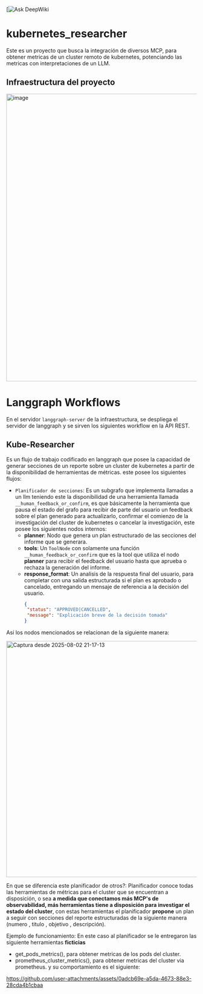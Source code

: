 [![Ask DeepWiki](https://deepwiki.com/diegitfk/kubernetes_researcher)
# kubernetes_researcher
Este es un proyecto que busca la integración de diversos MCP, para obtener metricas de un cluster remoto de kubernetes, potenciando las metricas con interpretaciones de un LLM.
## Infraestructura del proyecto
<img width="1280" height="761" alt="image" src="https://github.com/user-attachments/assets/2adb2286-d27a-4d85-95c8-7cdebf85d706" />

# Langgraph Workflows
En el servidor `langgraph-server` de la infraestructura, se despliega el servidor de langgraph y se sirven los siguientes workflow en la API REST.

## Kube-Researcher
Es un flujo de trabajo codificado en langgraph que posee la capacidad de generar secciones de un reporte sobre un cluster de kubernetes a partir de la disponibilidad de herramientas de métricas.
este posee los siguientes flujos:
- `Planificador de secciones`: Es un subgrafo que implementa llamadas a un llm teniendo este la disponibilidad de una herramienta llamada `__human_feedback_or_confirm`, es que básicamente la herramienta que pausa el estado del grafo para recibir de parte del usuario un feedback sobre el plan generado para actualizarlo, confirmar el comienzo de la investigación del cluster de kubernetes o cancelar la investigación, este posee los siguientes nodos internos:
   - **planner**: Nodo que genera un plan estructurado de las secciones del informe que se generara.
   - **tools**: Un `ToolNode` con solamente una función `__human_feedback_or_confirm` que es la tool que utiliza el nodo **planner** para recibir el feedback del usuario hasta que aprueba o rechaza la generación del informe.
   - **response_format**: Un analisis de la respuesta final del usuario, para completar con una salida estructurada si el plan es aprobado o cancelado, entregando un mensaje de referencia a la decisión del usuario.
     ```json
     {
      "status": "APPROVED|CANCELLED",
      "message": "Explicación breve de la decisión tomada"
     }
     ```
Así los nodos mencionados se relacionan de la siguiente manera:

<img width="1043" height="625" alt="Captura desde 2025-08-02 21-17-13" src="https://github.com/user-attachments/assets/9afc2a6d-6105-4ac8-a6ce-6ae2e8c191d7" />


En que se diferencia este planificador de otros?: Planificador conoce todas las herramientas de métricas para el cluster que se encuentran a disposición, o sea **a medida que conectamos más MCP's de observabilidad, más herramientas tiene a disposición para investigar el estado del cluster**, con estas herramientas el planificador **propone** un plan a seguir con secciones del reporte estructuradas de la siguiente manera (numero , titulo , objetivo , descripción).  

Ejemplo de funcionamiento:
En este caso al planificador se le entregaron las siguiente herramientas **ficticias** 
- get_pods_metrics(), para obtener metricas de los pods del cluster.
- prometheus_cluster_metrics(), para obtener metricas del cluster via prometheus.
y su comportamiento es el siguiente:


https://github.com/user-attachments/assets/0adcb69e-a5da-4673-88e3-28cda4b1cbaa






